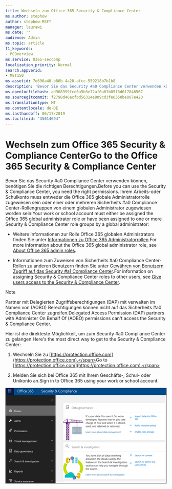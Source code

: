 ```yaml
---
title: Wechseln zum Office 365 Security & Compliance Center
ms.author: stephow
author: stephow-MSFT
manager: laurawi
ms.date: ''
audience: Admin
ms.topic: article
f1_keywords:
- PCOverview
ms.service: O365-seccomp
localization_priority: Normal
search.appverid:
- MET150
ms.assetid: 7e696a40-b86b-4a20-afcc-559218b7b1b8
description: 'Bevor Sie das Security #a0 Compliance Center verwenden können, benötigen Sie die richtigen Berechtigungen. Ihrem Arbeits-oder Schulkonto muss entweder die Office 365 globale Administratorrolle zugewiesen sein oder einer oder mehreren Sicherheits #a0 Compliance Center-Rollengruppen von einem globalen Administrator zugewiesen worden sein.'
ms.openlocfilehash: ad908999fce6a5b3e72af0a61b05f3d017846567
ms.sourcegitcommit: f2798d46acfbd56314e809cd3fe0350be807e420
ms.translationtype: MT
ms.contentlocale: de-DE
ms.lasthandoff: 06/17/2019
ms.locfileid: "35014694"
---
```

# <a name="go-to-the-office-365-security--compliance-center"></a><span data-ttu-id="9d1e8-104">Wechseln zum Office 365 Security & Compliance Center</span><span class="sxs-lookup"><span data-stu-id="9d1e8-104">Go to the Office 365 Security & Compliance Center</span></span>

<span data-ttu-id="9d1e8-105">Bevor Sie das Security #a0 Compliance Center verwenden können, benötigen Sie die richtigen Berechtigungen.</span><span class="sxs-lookup"><span data-stu-id="9d1e8-105">Before you can use the Security & Compliance Center, you need the right permissions.</span></span> <span data-ttu-id="9d1e8-106">Ihrem Arbeits-oder Schulkonto muss entweder die Office 365 globale Administratorrolle zugewiesen sein oder einer oder mehreren Sicherheits #a0 Compliance Center-Rollengruppen von einem globalen Administrator zugewiesen worden sein:</span><span class="sxs-lookup"><span data-stu-id="9d1e8-106">Your work or school account must either be assigned the Office 365 global administrator role or have been assigned to one or more Security & Compliance Center role groups by a global administrator:</span></span>
  
- <span data-ttu-id="9d1e8-107">Weitere Informationen zur Rolle Office 365 globalen Administrators finden Sie unter [Informationen zu Office 365 Administratorrollen](https://support.office.com/article/da585eea-f576-4f55-a1e0-87090b6aaa9d).</span><span class="sxs-lookup"><span data-stu-id="9d1e8-107">For more information about the Office 365 global administrator role, see [About Office 365 admin roles](https://support.office.com/article/da585eea-f576-4f55-a1e0-87090b6aaa9d).</span></span> 

- <span data-ttu-id="9d1e8-108">Informationen zum Zuweisen von Sicherheits #a0 Compliance Center-Rollen zu anderen Benutzern finden Sie unter [Gewähren von Benutzern Zugriff auf das Security #a1 Compliance Center](grant-access-to-the-security-and-compliance-center.md).</span><span class="sxs-lookup"><span data-stu-id="9d1e8-108">For information on assigning Security & Compliance Center roles to other users, see [Give users access to the Security & Compliance Center](grant-access-to-the-security-and-compliance-center.md).</span></span>

> [!NOTE]
> <span data-ttu-id="9d1e8-109">Partner mit Delegierten Zugriffsberechtigungen (DAP) mit verwalten im Namen von (AOBO) Berechtigungen können nicht auf das Sicherheits #a0 Compliance Center zugreifen.</span><span class="sxs-lookup"><span data-stu-id="9d1e8-109">Delegated Access Permission (DAP) partners with Administer On Behalf Of (AOBO) permissions can't access the Security & Compliance Center.</span></span>

<span data-ttu-id="9d1e8-110">Hier ist die direkteste Möglichkeit, um zum Security #a0 Compliance Center zu gelangen:</span><span class="sxs-lookup"><span data-stu-id="9d1e8-110">Here's the most direct way to get to the Security & Compliance Center:</span></span>
  
1. <span data-ttu-id="9d1e8-111">Wechseln Sie zu [https://protection.office.com](https://protection.office.com).</span><span class="sxs-lookup"><span data-stu-id="9d1e8-111">Go to [https://protection.office.com](https://protection.office.com).</span></span>

2. <span data-ttu-id="9d1e8-112">Melden Sie sich bei Office 365 mit Ihrem Geschäfts-, Schul- oder Unikonto an.</span><span class="sxs-lookup"><span data-stu-id="9d1e8-112">Sign in to Office 365 using your work or school account.</span></span>

![Office 365 Security #a0 Compliance Center-Startseite](media/f1d35324-ac44-4f59-96a7-b11767b43201.png)
